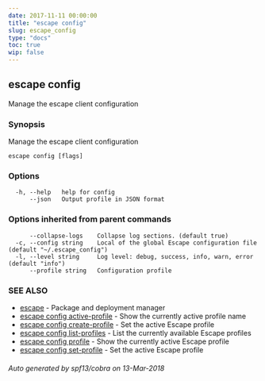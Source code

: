 ```yaml
---
date: 2017-11-11 00:00:00
title: "escape config"
slug: escape_config
type: "docs"
toc: true
wip: false
---
```

## escape config

Manage the escape client configuration

### Synopsis


Manage the escape client configuration

```
escape config [flags]
```

### Options

```
  -h, --help   help for config
      --json   Output profile in JSON format
```

### Options inherited from parent commands

```
      --collapse-logs    Collapse log sections. (default true)
  -c, --config string    Local of the global Escape configuration file (default "~/.escape_config")
  -l, --level string     Log level: debug, success, info, warn, error (default "info")
      --profile string   Configuration profile
```

### SEE ALSO
* [escape](../escape/)	 - Package and deployment manager
* [escape config active-profile](../escape_config_active-profile/)	 - Show the currently active profile name
* [escape config create-profile](../escape_config_create-profile/)	 - Set the active Escape profile
* [escape config list-profiles](../escape_config_list-profiles/)	 - List the currently available Escape profiles
* [escape config profile](../escape_config_profile/)	 - Show the currently active Escape profile
* [escape config set-profile](../escape_config_set-profile/)	 - Set the active Escape profile

###### Auto generated by spf13/cobra on 13-Mar-2018
